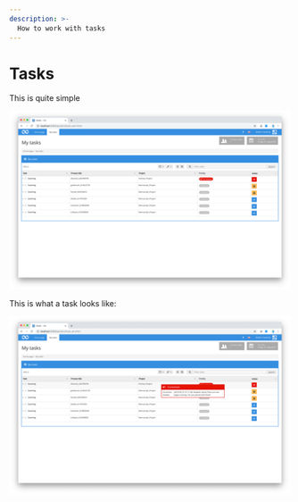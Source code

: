 ```yaml
---
description: >-
  How to work with tasks
---
```


# Tasks

This is quite simple

![Tasks](screen_01_en.png)

This is what a task looks like:

![Tasks](screen_02_en.png)